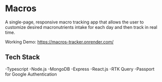 # Macros

A single-page, responsive macro tracking app that allows the user to customize desired macronutrients intake for each day and then track in real time.

Working Demo: https://macros-tracker.onrender.com/

## Tech Stack

-Typescript
-Node.js
-MongoDB
-Express
-React.js
-RTK Query
-Passport for Google Authentication

